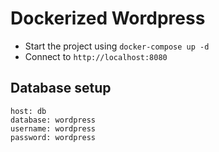 # Dockerized Wordpress
- Start the project using `docker-compose up -d`
- Connect to `http://localhost:8080`

## Database setup
```
host: db
database: wordpress
username: wordpress
password: wordpress
```